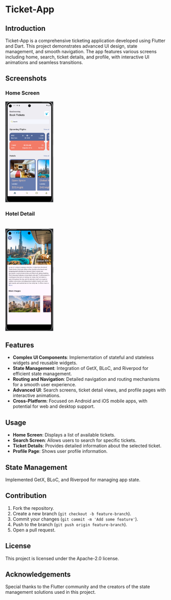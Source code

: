 # Ticket-App

## Introduction
Ticket-App is a comprehensive ticketing application developed using Flutter and Dart. This project demonstrates advanced UI design, state management, and smooth navigation. The app features various screens including home, search, ticket details, and profile, with interactive UI animations and seamless transitions.


## Screenshots

### Home Screen
<div style="display: flex; align-items: center;">
  <div style="flex: 1;">
    <img src="assets/Screenshots/home_page.png" alt="Home Screen" width="150" />
  </div>
  <div style="flex: 1; margin-left: 10mm;">
  </div>
</div>

### Hotel Detail
<div style="display: flex; align-items: center; margin-top: 10mm;">
  <div style="flex: 1;">
    <img src="assets/Screenshots/hotel_detail.png" alt="Hotel Detail" width="150" />
  </div>
  <div style="flex: 1; margin-left: 10mm;">
  </div>
</div>

## Features
- **Complex UI Components**: Implementation of stateful and stateless widgets and reusable widgets.
- **State Management**: Integration of GetX, BLoC, and Riverpod for efficient state management.
- **Routing and Navigation**: Detailed navigation and routing mechanisms for a smooth user experience.
- **Advanced UI**: Search screens, ticket detail views, and profile pages with interactive animations.
- **Cross-Platform**: Focused on Android and iOS mobile apps, with potential for web and desktop support.

## Usage
- **Home Screen**: Displays a list of available tickets.
- **Search Screen**: Allows users to search for specific tickets.
- **Ticket Details**: Provides detailed information about the selected ticket.
- **Profile Page**: Shows user profile information.

## State Management
Implemented GetX, BLoC, and Riverpod for managing app state.

## Contribution
1. Fork the repository.
2. Create a new branch (`git checkout -b feature-branch`).
3. Commit your changes (`git commit -m 'Add some feature'`).
4. Push to the branch (`git push origin feature-branch`).
5. Open a pull request.

## License
This project is licensed under the Apache-2.0 license.

## Acknowledgements
Special thanks to the Flutter community and the creators of the state management solutions used in this project.
